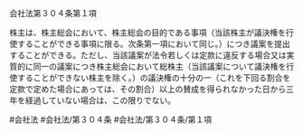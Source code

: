 会社法第３０４条第１項

株主は、株主総会において、株主総会の目的である事項（当該株主が議決権を行使することができる事項に限る。次条第一項において同じ。）につき議案を提出することができる。ただし、当該議案が法令若しくは定款に違反する場合又は実質的に同一の議案につき株主総会において総株主（当該議案について議決権を行使することができない株主を除く。）の議決権の十分の一（これを下回る割合を定款で定めた場合にあっては、その割合）以上の賛成を得られなかった日から三年を経過していない場合は、この限りでない。

#会社法
#会社法/第３０４条
#会社法/第３０４条/第１項
